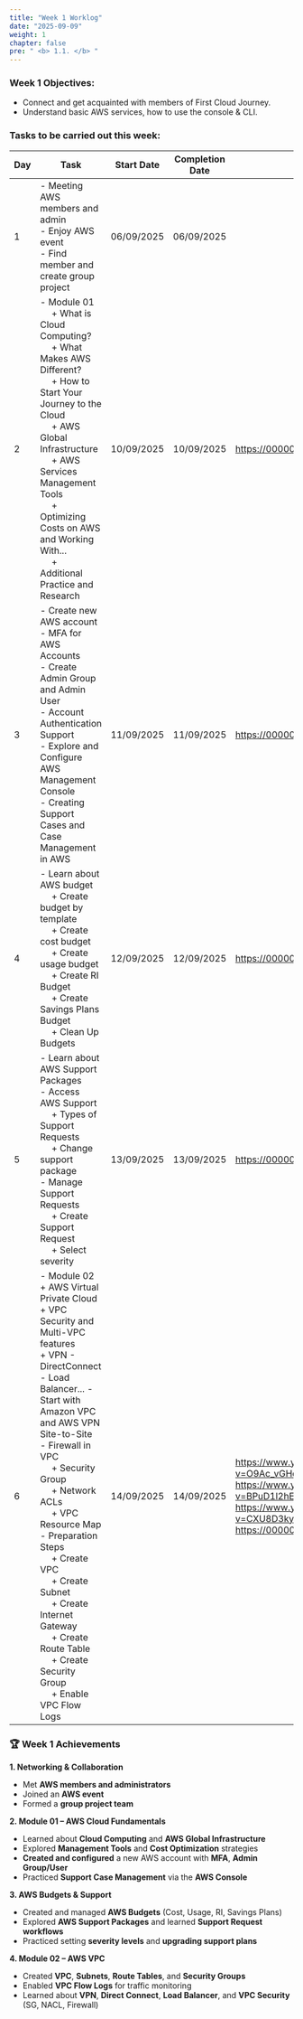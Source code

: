 ```yaml
---
title: "Week 1 Worklog"
date: "2025-09-09"
weight: 1
chapter: false
pre: " <b> 1.1. </b> "
---
```



### Week 1 Objectives:

* Connect and get acquainted with members of First Cloud Journey.
* Understand basic AWS services, how to use the console & CLI.

### Tasks to be carried out this week:
| Day | Task                                                                                                                                                                                                   | Start Date | Completion Date | Reference Material                        |
| --- | ------------------------------------------------------------------------------------------------------------------------------------------------------------------------------------------------------ | ---------- | --------------- | ----------------------------------------- |
| 1   | - Meeting AWS members and admin <br> - Enjoy AWS event <br> - Find member and create group project                                                                                        | 06/09/2025 | 06/09/2025      | 
| 2   | - Module 01 <br>&emsp; + What is Cloud Computing? <br>&emsp; + What Makes AWS Different? <br>&emsp; + How to Start Your Journey to the Cloud <br>&emsp; + AWS Global Infrastructure <br>&emsp; + AWS Services Management Tools <br>&emsp; + Optimizing Costs on AWS and Working With... <br>&emsp; + Additional Practice and Research | 10/09/2025 | 10/09/2025 | <https://000001.awsstudygroup.com/> |
| 3   | - Create new AWS account <br> - MFA for AWS Accounts <br> - Create Admin Group and Admin User <br> - Account Authentication Support <br> - Explore and Configure AWS Management Console <br> - Creating Support Cases and Case Management in AWS | 11/09/2025 | 11/09/2025 | <https://000001.awsstudygroup.com/> |
| 4   | - Learn about AWS budget <br>&emsp; + Create budget by template <br>&emsp; + Create cost budget <br>&emsp; + Create usage budget <br>&emsp; + Create RI Budget <br>&emsp; + Create Savings Plans Budget <br>&emsp; + Clean Up Budgets | 12/09/2025 | 12/09/2025 | <https://000007.awsstudygroup.com/> |
| 5   |- Learn about AWS Support Packages <br> - Access AWS Support <br>&emsp; + Types of Support Requests <br>&emsp; + Change support package <br> - Manage Support Requests <br>&emsp; + Create Support Request <br>&emsp; + Select severity | 13/09/2025 | 13/09/2025 | <https://000009.awsstudygroup.com/> |
| 6   | - Module 02 <br> + AWS Virtual Private Cloud <br> + VPC Security and Multi-VPC features <br> + VPN - DirectConnect - Load Balancer... - Start with Amazon VPC and AWS VPN Site-to-Site <br> - Firewall in VPC <br>&emsp; + Security Group <br>&emsp; + Network ACLs <br>&emsp; + VPC Resource Map <br> - Preparation Steps <br>&emsp; + Create VPC <br>&emsp; + Create Subnet <br>&emsp; + Create Internet Gateway <br>&emsp; + Create Route Table <br>&emsp; + Create Security Group <br>&emsp; + Enable VPC Flow Logs| 14/09/2025 | 14/09/2025 | <https://www.youtube.com/watch?v=O9Ac_vGHquM&list=PLahN4TLWtox2a3vElknwzU_urND8hLn1i&index=25> <br> <https://www.youtube.com/watch?v=BPuD1l2hEQ4&list=PLahN4TLWtox2a3vElknwzU_urND8hLn1i&index=26> <br> <https://www.youtube.com/watch?v=CXU8D3kyxIc&list=PLahN4TLWtox2a3vElknwzU_urND8hLn1i&index=27> <br> <https://000003.awsstudygroup.com/> |

### 🏆 **Week 1 Achievements**

**1. Networking & Collaboration**

* Met **AWS members and administrators**
* Joined an **AWS event**
* Formed a **group project team**

**2. Module 01 – AWS Cloud Fundamentals**

* Learned about **Cloud Computing** and **AWS Global Infrastructure**
* Explored **Management Tools** and **Cost Optimization** strategies
* **Created and configured** a new AWS account with **MFA**, **Admin Group/User**
* Practiced **Support Case Management** via the **AWS Console**

**3. AWS Budgets & Support**

* Created and managed **AWS Budgets** (Cost, Usage, RI, Savings Plans)
* Explored **AWS Support Packages** and learned **Support Request workflows**
* Practiced setting **severity levels** and **upgrading support plans**

**4. Module 02 – AWS VPC**

* Created **VPC**, **Subnets**, **Route Tables**, and **Security Groups**
* Enabled **VPC Flow Logs** for traffic monitoring
* Learned about **VPN**, **Direct Connect**, **Load Balancer**, and **VPC Security** (SG, NACL, Firewall)
